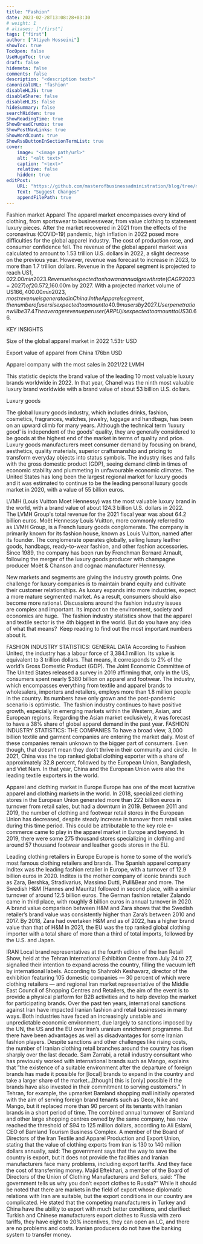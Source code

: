 ```yaml
---
title: "Fashion"
date: 2023-02-28T13:08:28+03:30
# weight: 1
# aliases: ["/first"]
tags: ["first"]
author: ["Atiyeh Hosseini"]
showToc: true
TocOpen: false
UseHugoToc: true
draft: false
hidemeta: false
comments: false
description: "<description text>"
canonicalURL: "fashion"
disableHLJS: true
disableShare: false
disableHLJS: false
hideSummary: false
searchHidden: true
ShowReadingTime: true
ShowBreadCrumbs: true
ShowPostNavLinks: true
ShowWordCount: true
ShowRssButtonInSectionTermList: true
cover:
    image: "<image path/url>"
    alt: "<alt text>"
    caption: "<text>"
    relative: false
    hidden: true
editPost:
    URL: "https://github.com/masterofbusinessadministration/blog/tree/main/content"
    Text: "Suggest Changes"
    appendFilePath: true
---
```


Fashion market 
Apparel
The apparel market encompasses every kind of clothing, from sportswear to businesswear, from value clothing to statement luxury pieces. After the market recovered in 2021 from the effects of the coronavirus (COVID-19) pandemic, high inflation in 2022 posed more difficulties for the global apparel industry. The cost of production rose, and consumer confidence fell. The revenue of the global apparel market was calculated to amount to 1.53 trillion U.S. dollars in 2022, a slight decrease on the previous year. However, revenue was forecast to increase in 2023, to more than 1.7 trillion dollars.
Revenue in the Apparel segment is projected to reach US$1,022.00m in 2023.
Revenue is expected to show an annual growth rate (CAGR 2023-2027) of 20.57%, resulting in a projected market volume of US$2,160.00m by 2027.
With a projected market volume of US$166,400.00m in 2023, most revenue is generated in China.
In the Apparel segment, the number of users is expected to amount to 40.9m users by 2027.
User penetration will be 37.4% in 2023 and is expected to hit 44.7% by 2027.
The average revenue per user (ARPU) is expected to amount to US$30.66.

KEY INSIGHTS

Size of the global apparel market in 2022
1.53tr USD

Export value of apparel from China
176bn USD

Apparel company with the most sales in 2021/22
LVMH

This statistic depicts the brand value of the leading 10 most valuable luxury brands worldwide in 2022. In that year, Chanel was the ninth most valuable luxury brand worldwide with a brand value of about 53 billion U.S. dollars.













Luxury goods

The global luxury goods industry, which includes drinks, fashion, cosmetics, fragrances, watches, jewelry, luggage and handbags, has been on an upward climb for many years. Although the technical term 'luxury good' is independent of the goods' quality, they are generally considered to be goods at the highest end of the market in terms of quality and price. Luxury goods manufacturers meet consumer demand by focusing on brand, aesthetics, quality materials, superior craftsmanship and pricing to transform everyday objects into status symbols. The industry rises and falls with the gross domestic product (GDP), seeing demand climb in times of economic stability and plummeting in unfavourable economic climates. The United States has long been the largest regional market for luxury goods and it was estimated to continue to be the leading personal luxury goods market in 2020, with a value of 55 billion euros.

LVMH (Louis Vuitton Moet Hennessy) was the most valuable luxury brand in the world, with a brand value of about 124.3 billion U.S. dollars in 2022. The LVMH Group's total revenue for the 2021 fiscal year was about 64.2 billion euros. Moët Hennessy Louis Vuitton, more commonly referred to as LVMH Group, is a French luxury goods conglomerate. The company is primarily known for its fashion house, known as Louis Vuitton, named after its founder. The conglomerate operates globally, selling luxury leather goods, handbags, ready-to-wear fashion, and other fashion accessories. Since 1989, the company has been run by Frenchman Bernard Arnault, following the merger of the luxury goods producer with champagne producer Moët & Chanson and cognac manufacturer Hennessy.

New markets and segments are giving the industry growth points. One challenge for luxury companies is to maintain brand equity and cultivate their customer relationships. As luxury expands into more industries, expect a more mature segmented market. As a result, consumers should also become more rational.
Discussions around the fashion industry issues are complex and important. Its impact on the environment, society and economics are huge. 
The fashion industry statistics show that the apparel and textile sector is the 4th biggest in the world. But do you have any idea of what that means? 
Keep reading to find out the most important numbers about it. 

FASHION INDUSTRY STATISTICS: GENERAL DATA
According to Fashion United, the industry has a labour force of 3,384.1 million. Its value is equivalent to 3 trillion dollars. That means, it corresponds to 2% of the world’s Gross Domestic Product (GDP).
The Joint Economic Committee of The United States released a survey in 2019 affirming that, only in the US, consumers spent nearly $380 billion on apparel and footwear. The industry, which encompasses everything from textile and apparel brands to wholesalers, importers and retailers, employs more than 1.8 million people in the country. Its numbers have only grown and the post-pandemic scenario is optimistic. 
The fashion industry continues to have positive growth, especially in emerging markets within the Western, Asian, and European regions. Regarding the Asian market exclusively, it was forecast to have a 38% share of global apparel demand in the past year.
FASHION INDUSTRY STATISTICS: THE COMPANIES
To have a broad view, 3,000 billion textile and garment companies are entering the market daily. Most of these companies remain unknown to the bigger part of consumers. Even though, that doesn’t mean they don’t thrive in their community and circle. 
In 2021, China was the top ranked global clothing exporter with a share of approximately 32.8 percent, followed by the European Union, Bangladesh, and Viet Nam. In that year, China and the European Union were also the leading textile exporters in the world.







Apparel and clothing market in Europe
Europe has one of the most lucrative apparel and clothing markets in the world. In 2018, specialized clothing stores in the European Union generated more than 222 billion euros in turnover from retail sales, but had a downturn in 2019. Between 2011 and 2019, the number of clothing and footwear retail stores in the European Union has decreased, despite steady increase in turnover from retail sales during this time period. This could be attributable to the key role e-commerce came to play in the apparel market in Europe and beyond. In 2019, there were some 275 thousand stores specializing in clothing and around 57 thousand footwear and leather goods stores in the EU.


Leading clothing retailers in Europe
Europe is home to some of the world’s most famous clothing retailers and brands. The Spanish apparel company Inditex was the leading fashion retailer in Europe, with a turnover of 12.9 billion euros in 2020. Inditex is the mother company of iconic brands such as Zara, Bershka, Stradivarius, Massimo Dutti, Pull&Bear and more. The Swedish H&M (Hannes and Mauritz) followed in second place, with a similar turnover of around 12.5 billion euros. The German fashion retailer Zalando came in third place, with roughly 8 billion euros in annual turnover in 2020. A brand value comparison between H&M and Zara shows that the Swedish retailer’s brand value was consistently higher than Zara’s between 2010 and 2017. By 2018, Zara had overtaken H&M and as of 2022, has a higher brand value than that of H&M
In 2021, the EU was the top ranked global clothing importer with a total share of more than a third of total imports, followed by the U.S. and Japan.






IRAN
Local brand representatives at the fourth edition of the Iran Retail Show, held at the Tehran International Exhibition Centre from July 24 to 27, signalled their intention to expand across the country, filling the vacuum left by international labels.
According to Shahrokh Keshavarz, director of the exhibition featuring 105 domestic companies — 30 percent of which were clothing retailers — and regional Iran market representative of the Middle East Council of Shopping Centres and Retailers, the aim of the event is to provide a physical platform for B2B activities and to help develop the market for participating brands.
Over the past ten years, international sanctions against Iran have impacted Iranian fashion and retail businesses in many ways. Both industries have faced an increasingly unstable and unpredictable economic environment, due largely to sanctions imposed by the UN, the US and the EU over Iran’s uranium enrichment programme. But there have been advantages as well as disadvantages for some Iranian fashion players.
Despite sanctions and other challenges like rising costs, the number of Iranian clothing retail branches around the country has risen sharply over the last decade. Sam Zarrabi, a retail industry consultant who has previously worked with international brands such as Mango, explains that ”the existence of a suitable environment after the departure of foreign brands has made it possible for [local] brands to expand in the country and take a larger share of the market...[though] this is [only] possible if the brands have also invested in their commitment to serving customers.”
In Tehran, for example, the upmarket Bamland shopping mall initially operated with the aim of serving foreign brand tenants such as Geox, Nike and Mango, but it replaced more than 90 percent of its tenants with Iranian brands in a short period of time. The combined annual turnover of Bamland and other large shopping centres owned by the same company, has now reached the threshold of $94 to 125 million dollars, according to Ali Eslami, CEO of Bamland Tourism Business Complex.
A member of the Board of Directors of the Iran Textile and Apparel Production and Export Union, stating that the value of clothing exports from Iran is 130 to 140 million dollars annually, said: The government says that the way to save the country is export, but it does not provide the facilities and Iranian manufacturers face many problems, including export tariffs. And they face the cost of transferring money.
Majid Eftekhari, a member of the Board of Directors of the Union of Clothing Manufacturers and Sellers, said: “The government tells us why you don’t export clothes to Russia?” While it should be noted that there are markets in the field of export whose diplomatic relations with Iran are suitable, but the export conditions in our country are complicated.
He stated that the competing manufacturers in Turkey and China have the ability to export with much better conditions, and clarified: Turkish and Chinese manufacturers export clothes to Russia with zero tariffs, they have eight to 20% incentives, they can open an LC, and there are no problems and costs. Iranian producers do not have the banking system to transfer money.

